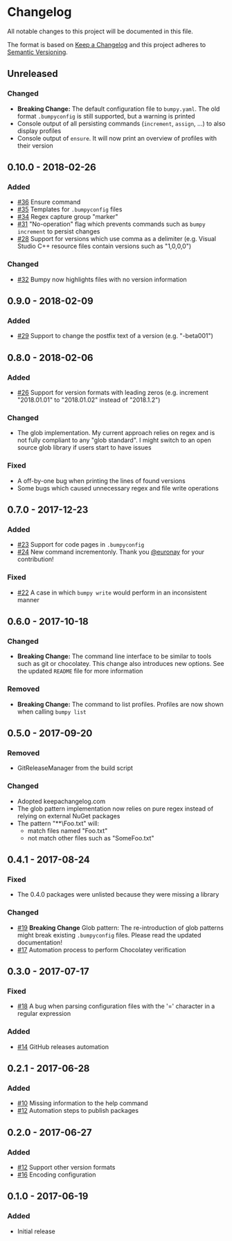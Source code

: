 # Changelog

All notable changes to this project will be documented in this file.

The format is based on [Keep a Changelog](http://keepachangelog.com/en/1.0.0/) and this project adheres to [Semantic Versioning](http://semver.org/spec/v2.0.0.html).

## Unreleased

### Changed

- **Breaking Change:** The default configuration file to `bumpy.yaml`. The old format `.bumpyconfig` is still supported, but a warning is printed
- Console output of all persisting commands (`increment`, `assign`, ...) to also display profiles
- Console output of `ensure`. It will now print an overview of profiles with their version

## 0.10.0 - 2018-02-26

### Added

- [#36](https://github.com/fwinkelbauer/Bumpy/issues/36) Ensure command
- [#35](https://github.com/fwinkelbauer/Bumpy/issues/35) Templates for `.bumpyconfig` files
- [#34](https://github.com/fwinkelbauer/Bumpy/issues/34) Regex capture group "marker"
- [#31](https://github.com/fwinkelbauer/Bumpy/issues/31) "No-operation" flag which prevents commands such as `bumpy increment` to persist changes
- [#28](https://github.com/fwinkelbauer/Bumpy/issues/28) Support for versions which use comma as a delimiter (e.g. Visual Studio C++ resource files contain versions such as "1,0,0,0")

### Changed

- [#32](https://github.com/fwinkelbauer/Bumpy/issues/32) Bumpy now highlights files with no version information

## 0.9.0 - 2018-02-09

### Added

- [#29](https://github.com/fwinkelbauer/Bumpy/issues/29) Support to change the postfix text of a version (e.g. "-beta001")

## 0.8.0 - 2018-02-06

### Added

- [#26](https://github.com/fwinkelbauer/Bumpy/issues/26) Support for version formats with leading zeros (e.g. increment "2018.01.01" to "2018.01.02" instead of "2018.1.2")

### Changed

- The glob implementation. My current approach relies on regex and is not fully compliant to any "glob standard". I might switch to an open source glob library if users start to have issues

### Fixed

- A off-by-one bug when printing the lines of found versions
- Some bugs which caused unnecessary regex and file write operations

## 0.7.0 - 2017-12-23

### Added

- [#23](https://github.com/fwinkelbauer/Bumpy/issues/23) Support for code pages in `.bumpyconfig`
- [#24](https://github.com/fwinkelbauer/Bumpy/issues/24) New command incrementonly. Thank you [@euronay](https://github.com/euronay) for your contribution!

### Fixed

- [#22](https://github.com/fwinkelbauer/Bumpy/issues/22) A case in which `bumpy write` would perform in an inconsistent manner

## 0.6.0 - 2017-10-18

### Changed

- **Breaking Change:** The command line interface to be similar to tools such as git or chocolatey. This change also introduces new options. See the updated `README` file for more information

### Removed

- **Breaking Change:** The command to list profiles. Profiles are now shown when calling `bumpy list`

## 0.5.0 - 2017-09-20

### Removed

- GitReleaseManager from the build script

### Changed

- Adopted keepachangelog.com
- The glob pattern implementation now relies on pure regex instead of relying on external NuGet packages
- The pattern "\*\*\Foo.txt" will:
  - match files named "Foo.txt"
  - not match other files such as "SomeFoo.txt"

## 0.4.1 - 2017-08-24

### Fixed

- The 0.4.0 packages were unlisted because they were missing a library

### Changed

- [#19](https://github.com/fwinkelbauer/Bumpy/issues/19) **Breaking Change** Glob pattern: The re-introduction of glob patterns might break existing `.bumpyconfig` files. Please read the updated documentation!
- [#17](https://github.com/fwinkelbauer/Bumpy/issues/17) Automation process to perform Chocolatey verification

## 0.3.0 - 2017-07-17

### Fixed

- [#18](https://github.com/fwinkelbauer/Bumpy/issues/18) A bug when parsing configuration files with the '=' character in a regular expression

### Added

- [#14](https://github.com/fwinkelbauer/Bumpy/issues/14) GitHub releases automation

## 0.2.1 - 2017-06-28

### Added

- [#10](https://github.com/fwinkelbauer/Bumpy/issues/10) Missing information to the help command
- [#12](https://github.com/fwinkelbauer/Bumpy/issues/12) Automation steps to publish packages

## 0.2.0 - 2017-06-27

### Added

- [#12](https://github.com/fwinkelbauer/Bumpy/issues/2) Support other version formats
- [#16](https://github.com/fwinkelbauer/Bumpy/issues/6) Encoding configuration 

## 0.1.0 - 2017-06-19

### Added

- Initial release

